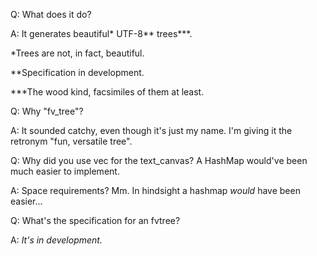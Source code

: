Q: What does it do?

A: It generates beautiful\* UTF-8\*\* trees\*\*\*.

\*Trees are not, in fact, beautiful.

\*\*Specification in development.

\*\*\*The wood kind, facsimiles of them at least.

Q: Why "fv_tree"?

A: It sounded catchy, even though it's just my name.
   I'm giving it the retronym "fun, versatile tree".

Q: Why did you use vec for the text_canvas? A HashMap would've been much easier to implement.

A: Space requirements? Mm. In hindsight a hashmap *would* have been easier...

Q: What's the specification for an fvtree?

A: *It's in development.*

